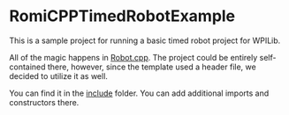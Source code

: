 # RomiCPPTimedRobotExample
This is a sample project for running a basic timed robot project for WPILib.

All of the magic happens in [Robot.cpp](src/main/cpp/Robot.cpp). 
The project could be entirely self-contained there, however, since the template used a header file, we decided to utilize it as well.

You can find it in the [include](src/main/include/Robot.h) folder. You can add additional imports and constructors there.
